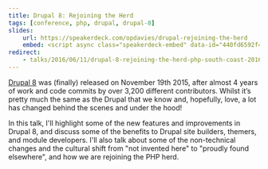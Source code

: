```yaml
---
title: Drupal 8: Rejoining the Herd
tags: [conference, php, drupal, drupal-8]
slides:
    url: https://speakerdeck.com/opdavies/drupal-rejoining-the-herd
    embed: <script async class="speakerdeck-embed" data-id="440fd6592f474741bc606c96bc32c104" data-ratio="1.37081659973226" src="//speakerdeck.com/assets/embed.js"></script>
redirect:
    - talks/2016/06/11/drupal-8-rejoining-the-herd-php-south-coast-2016/
---
```

[Drupal 8][0] was (finally) released on November 19th 2015, after almost 4 years of work and code commits by over 3,200 different contributors. Whilst it’s pretty much the same as the Drupal that we know and, hopefully, love, a lot has changed behind the scenes and under the hood!

In this talk, I'll highlight some of the new features and improvements in Drupal 8, and discuss some of the benefits to Drupal site builders, themers, and module developers. I'll also talk about some of the non-technical changes and the cultural shift from "not invented here" to "proudly found elsewhere", and how we are rejoining the PHP herd.

[0]: https://www.drupal.org/8
